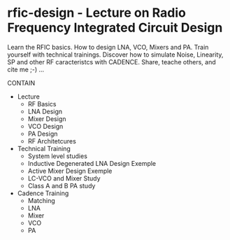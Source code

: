 # rfic-design - Lecture on Radio Frequency Integrated Circuit Design

Learn the RFIC basics. How to design LNA, VCO, Mixers and PA. Train yourself with technical trainings. Discover how to simulate Noise, Linearity, SP and other RF caracteristcs with CADENCE. Share, teache others, and cite me ;-) ...

CONTAIN 
- Lecture
    - RF Basics
    - LNA Design
    - Mixer Design
    - VCO Design
    - PA Design
    - RF Architetcures
- Technical Training
    - System level studies
    - Inductive Degenerated LNA Design Exemple
    - Active Mixer Design Exemple
    - LC-VCO and Mixer Study
    - Class A and B PA study
- Cadence Training
    - Matching
    - LNA
    - Mixer
    - VCO
    - PA
